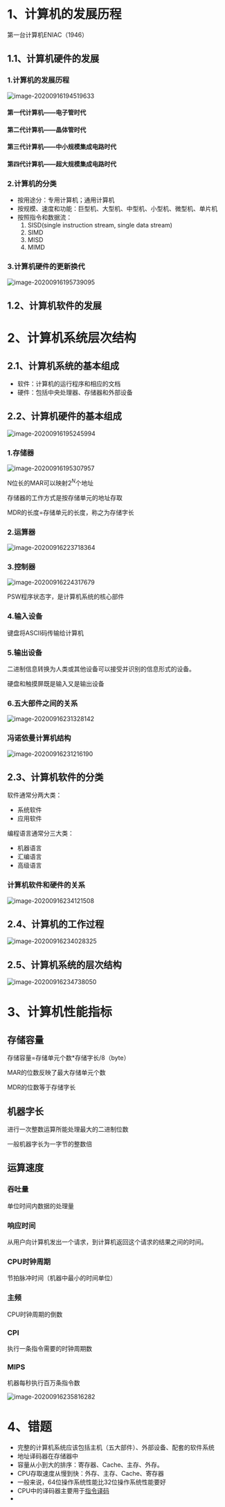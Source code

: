 # 1、计算机的发展历程

第一台计算机ENIAC（1946）

## 1.1、计算机硬件的发展

### 1.计算机的发展历程

![image-20200916194519633](https://gitee.com/HaitoChan/upload-pic-typora/raw/master/null/image-20200916194519633.png)

#### 第一代计算机——电子管时代

#### 第二代计算机——晶体管时代

#### 第三代计算机——中小规模集成电路时代

#### 第四代计算机——超大规模集成电路时代

### 2.计算机的分类

- 按用途分：专用计算机；通用计算机
- 按规模、速度和功能：巨型机、大型机、中型机、小型机、微型机、单片机
- 按照指令和数据流：
  1. SISD(single instruction stream, single data stream)
  2. SIMD
  3. MISD
  4. MIMD

### 3.计算机硬件的更新换代

![image-20200916195739095](https://gitee.com/HaitoChan/upload-pic-typora/raw/master/null/image-20200916195739095.png)

## 1.2、计算机软件的发展



# 2、计算机系统层次结构

## 2.1、计算机系统的基本组成

- 软件：计算机的运行程序和相应的文档
- 硬件：包括中央处理器、存储器和外部设备

## 2.2、计算机硬件的基本组成

![image-20200916195245994](https://gitee.com/HaitoChan/upload-pic-typora/raw/master/null/image-20200916195245994.png)

### 1.存储器

![image-20200916195307957](https://gitee.com/HaitoChan/upload-pic-typora/raw/master/null/image-20200916195307957.png)

N位长的MAR可以映射$2^N$个地址

存储器的工作方式是按存储单元的地址存取

MDR的长度=存储单元的长度，称之为存储字长

### 2.运算器

![image-20200916223718364](https://gitee.com/HaitoChan/upload-pic-typora/raw/master/null/image-20200916223718364.png)

### 3.控制器

![image-20200916224317679](https://gitee.com/HaitoChan/upload-pic-typora/raw/master/null/image-20200916224317679.png)

PSW程序状态字，是计算机系统的核心部件

### 4.输入设备

键盘将ASCII码传输给计算机

### 5.输出设备

二进制信息转换为人类或其他设备可以接受并识别的信息形式的设备。

硬盘和触摸屏既是输入又是输出设备

### 6.五大部件之间的关系

![image-20200916231328142](https://gitee.com/HaitoChan/upload-pic-typora/raw/master/null/image-20200916231328142.png)

### 冯诺依曼计算机结构

![image-20200916231216190](https://gitee.com/HaitoChan/upload-pic-typora/raw/master/null/image-20200916231216190.png)

## 2.3、计算机软件的分类

软件通常分两大类：

- 系统软件
- 应用软件

编程语言通常分三大类：

- 机器语言
- 汇编语言
- 高级语言

### 计算机软件和硬件的关系

![image-20200916234121508](https://gitee.com/HaitoChan/upload-pic-typora/raw/master/null/image-20200916234121508.png)

## 2.4、计算机的工作过程

![image-20200916234028325](https://gitee.com/HaitoChan/upload-pic-typora/raw/master/null/image-20200916234028325.png)

## 2.5、计算机系统的层次结构

![image-20200916234738050](https://gitee.com/HaitoChan/upload-pic-typora/raw/master/null/image-20200916234738050.png)



# 3、计算机性能指标

## 存储容量

存储容量=存储单元个数*存储字长/8（byte）

MAR的位数反映了最大存储单元个数

MDR的位数等于存储字长

## 机器字长

进行一次整数运算所能处理最大的二进制位数

一般机器字长为一字节的整数倍

## 运算速度

### 吞吐量

单位时间内数据的处理量

### 响应时间

从用户向计算机发出一个请求，到计算机返回这个请求的结果之间的时间。

### CPU时钟周期

节拍脉冲时间（机器中最小的时间单位）

### 主频

CPU时钟周期的倒数

### CPI

执行一条指令需要的时钟周期数

### MIPS

机器每秒执行百万条指令数

![image-20200916235816282](https://gitee.com/HaitoChan/upload-pic-typora/raw/master/null/image-20200916235816282.png)



# 4、错题

- 完整的计算机系统应该包括主机（五大部件）、外部设备、配套的软件系统
- 地址译码器在存储器中
- 容量从小到大的排序：寄存器、Cache、主存、外存。
- CPU存取速度从慢到快：外存、主存、Cache、寄存器
- 一般来说，64位操作系统性能比32位操作系统性能要好
- CPU中的译码器主要用于<u>指令译码</u>
- 